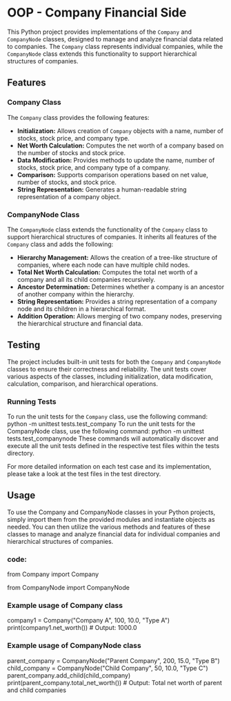 # OOP - Company Financial Side

This Python project provides implementations of the `Company` and `CompanyNode` classes, designed to manage and analyze financial data related to companies. The `Company` class represents individual companies, while the `CompanyNode` class extends this functionality to support hierarchical structures of companies.

## Features

### Company Class

The `Company` class provides the following features:

- **Initialization:** Allows creation of `Company` objects with a name, number of stocks, stock price, and company type.
- **Net Worth Calculation:** Computes the net worth of a company based on the number of stocks and stock price.
- **Data Modification:** Provides methods to update the name, number of stocks, stock price, and company type of a company.
- **Comparison:** Supports comparison operations based on net value, number of stocks, and stock price.
- **String Representation:** Generates a human-readable string representation of a company object.

### CompanyNode Class

The `CompanyNode` class extends the functionality of the `Company` class to support hierarchical structures of companies. It inherits all features of the `Company` class and adds the following:

- **Hierarchy Management:** Allows the creation of a tree-like structure of companies, where each node can have multiple child nodes.
- **Total Net Worth Calculation:** Computes the total net worth of a company and all its child companies recursively.
- **Ancestor Determination:** Determines whether a company is an ancestor of another company within the hierarchy.
- **String Representation:** Provides a string representation of a company node and its children in a hierarchical format.
- **Addition Operation:** Allows merging of two company nodes, preserving the hierarchical structure and financial data.

## Testing

The project includes built-in unit tests for both the `Company` and `CompanyNode` classes to ensure their correctness and reliability. The unit tests cover various aspects of the classes, including initialization, data modification, calculation, comparison, and hierarchical operations.

### Running Tests

To run the unit tests for the `Company` class, use the following command:
python -m unittest tests.test_company
To run the unit tests for the CompanyNode class, use the following command:
python -m unittest tests.test_companynode
These commands will automatically discover and execute all the unit tests defined in the respective test files within the tests directory.

For more detailed information on each test case and its implementation, please take a look at the test files in the test directory.
## Usage
To use the Company and CompanyNode classes in your Python projects, simply import them from the provided modules and instantiate objects as needed. You can then utilize the various methods and features of these classes to manage and analyze financial data for individual companies and hierarchical structures of companies.

### **code:**
from Company import Company

from CompanyNode import CompanyNode

### Example usage of Company class
company1 = Company("Company A", 100, 10.0, "Type A")
print(company1.net_worth())  # Output: 1000.0

### Example usage of CompanyNode class
parent_company = CompanyNode("Parent Company", 200, 15.0, "Type B")
child_company = CompanyNode("Child Company", 50, 10.0, "Type C")
parent_company.add_child(child_company)
print(parent_company.total_net_worth())  # Output: Total net worth of parent and child companies


